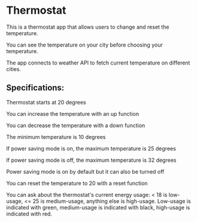 # Thermostat

This is a thermostat app that allows users to change and reset the temperature.

You can see the temperature on your city before choosing your temperature.

The app connects to weather API to fetch current temperature on different cities.

## Specifications:

Thermostat starts at 20 degrees  

You can increase the temperature with an up function  

You can decrease the temperature with a down function  

The minimum temperature is 10 degrees  

If power saving mode is on, the maximum temperature is 25 degrees  

If power saving mode is off, the maximum temperature is 32 degrees  

Power saving mode is on by default but it can also be turned off  

You can reset the temperature to 20 with a reset function  

You can ask about the thermostat's current energy usage: < 18 is low-usage, <= 25 is medium-usage, anything else is high-usage.
Low-usage is indicated with green, medium-usage is indicated with black, high-usage is indicated with red. 
